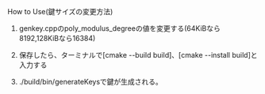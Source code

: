 How to Use(鍵サイズの変更方法)

1. genkey.cppのpoly_modulus_degreeの値を変更する(64KiBなら8192,128KiBなら16384)

2. 保存したら、ターミナルで[cmake --build build]、[cmake --install build]と入力する

3.  ./build/bin/generateKeysで鍵が生成される。
